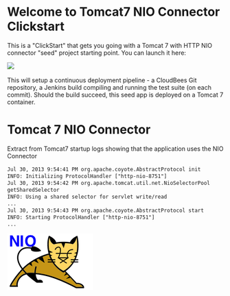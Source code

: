 # Welcome to Tomcat7 NIO Connector Clickstart

This is a "ClickStart" that gets you going with a Tomcat 7 with HTTP NIO connector "seed" project starting point. You can launch it here:

<a href="https://grandcentral.cloudbees.com/?CB_clickstart=https://raw.github.com/CloudBees-community/tomcat7-nio-connector-clickstart/master/clickstart.json"><img src="https://d3ko533tu1ozfq.cloudfront.net/clickstart/deployInstantly.png"/></a>

This will setup a continuous deployment pipeline - a CloudBees Git repository, a Jenkins build compiling and running the test suite (on each commit).
Should the build succeed, this seed app is deployed on a Tomcat 7 container.


# Tomcat 7 NIO Connector

Extract from Tomcat7 startup logs showing that the application uses the NIO Connector

```
Jul 30, 2013 9:54:41 PM org.apache.coyote.AbstractProtocol init
INFO: Initializing ProtocolHandler ["http-nio-8751"]
Jul 30, 2013 9:54:42 PM org.apache.tomcat.util.net.NioSelectorPool getSharedSelector
INFO: Using a shared selector for servlet write/read
...
Jul 30, 2013 9:54:43 PM org.apache.coyote.AbstractProtocol start
INFO: Starting ProtocolHandler ["http-nio-8751"]
...
```



![Tomcat7 NIO Connector Clickstart Icon](icon.png)





